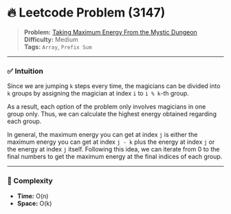 # 🔥 Leetcode Problem (3147)

> **Problem:** [Taking Maximum Energy From the Mystic Dungeon](https://leetcode.com/problems/taking-maximum-energy-from-the-mystic-dungeon/)<br />
> **Difficulty:** Medium<br/>
> **Tags:** `Array`, `Prefix Sum`

---

### ✅ Intuition

Since we are jumping `k` steps every time, the magicians can be divided into `k` groups by assigning the magician at index `i` to `i % k`-th group.

As a result, each option of the problem only involves magicians in one group only. Thus, we can calculate the highest energy obtained regarding each group.

In general, the maximum energy you can get at index `j` is either the maximum energy you can get at index `j - k` plus the energy at index `j` or the energy at index `j` itself. Following this idea, we can iterate from 0 to the final numbers to get the maximum energy at the final indices of each group. 

---

### 🧪 Complexity

- **Time:** O(n)
- **Space:** O(k)